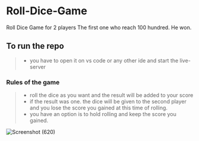 # Roll-Dice-Game
Roll Dice Game for 2 players
The first one who reach 100 hundred. He won.
## To run the repo
>- you have to open it on vs code or any other ide and start the live-server
### Rules of the game
>- roll the dice as you want and the result will be added to your score
>- if the result was one. the dice will be given to the second player and you lose the score you gained at this time of rolling.
>- you have an option is to hold rolling and keep the score you gained.


![Screenshot (620)](https://user-images.githubusercontent.com/77173710/184295235-58308e9b-67ed-4c3f-aa18-e4dcdfd6ad7a.png)
